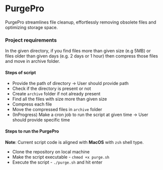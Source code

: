 # PurgePro
PurgePro streamlines file cleanup, effortlessly removing obsolete files and optimizing storage space.


### Project requirements

In the given directory, if you find files more than given size (e.g 5MB) or files older than given days (e.g. 2 days or 1 hour) then compress those files and move in archive folder.

#### Steps of script
- Provide the path of directory 
        -> User should provide path
- Check if the directory is present or not
- Create `archive` folder if not already present
- Find all the files with size more than given size
- Compress each file
- Move the compressed files in `archive` folder
- (InProgress) Make a cron job to run the script at given time
        -> User should provide specific time

#### Steps to run the PurgePro
**Note**: Current script code is aligned with **MacOS** with `zsh` shell type.

- Clone the repository on local machine
- Make the script executable - `chmod +x purge.sh`
- Execute the script - `./purge.sh` and hit enter 
